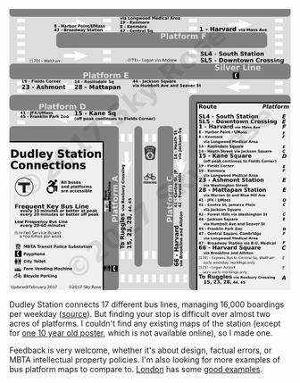 ![Map of Dudley Station](Dudley_Station_Map.png)

Dudley Station connects 17 different bus lines, managing 16,000 boardings per weekday ([source](https://www.massdot.state.ma.us/Portals/49/Docs/Focus40BusReport.pdf)). But finding your stop is difficult over almost two acres of platforms. I couldn't find any existing maps of the station (except for [one 10 year old poster](2007_poster.jpg), which is not available online), so I made one.

Feedback is very welcome, whether it's about design, factual errors, or MBTA intellectual property policies. I'm also looking for more examples of bus platform maps to compare to. [London](https://tfl.gov.uk/maps_/bus-spider-maps) has some [good examples](http://content.tfl.gov.uk/bus-route-maps/elephant-castle-0716.pdf).
